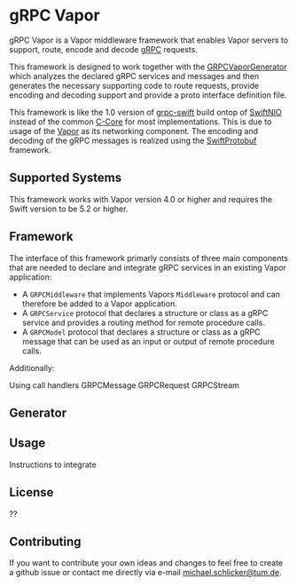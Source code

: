 # gRPC Vapor

gRPC Vapor is a Vapor middleware framework that enables Vapor servers to support, route, encode and decode  [gRPC](https://grpc.io) requests.

This framework is designed to work together with the [GRPCVaporGenerator]() which analyzes the declared gRPC services and messages and then generates the necessary supporting code to route requests, provide encoding and decoding support and provide a proto interface definition file.

This framework is like the 1.0 version of [grpc-swift](https://github.com/grpc/grpc-swift) build ontop of [SwiftNIO](https://github.com/apple/swift-nio) instead of the common [C-Core](https://github.com/grpc/grpc) for most implementations.
This is due to usage of the [Vapor](https://github.com/vapor/vapor) as its networking component.
The encoding and decoding of the gRPC messages is realized using the [SwiftProtobuf](https://github.com/apple/swift-protobuf) framework.

## Supported Systems
This framework works with Vapor version 4.0 or higher and requires the Swift version to be 5.2 or higher.

## Framework
The interface of this framework primarly consists of three main components that are needed to declare and integrate gRPC services in an existing Vapor application: 
- A `GRPCMiddleware` that implements Vapors `Middleware` protocol and can therefore be added to a Vapor application.
- A `GRPCService` protocol that declares a structure or class as a gRPC service and provides a routing method for remote procedure calls.
- A `GRPCModel` protocol that declares a structure or class as a gRPC message that can be used as an input or output of remote procedure calls.

Additionally:

Using call handlers
GRPCMessage
GRPCRequest
GRPCStream

## Generator


## Usage
Instructions to integrate 


## License
??

## Contributing
If you want to contribute your own ideas and changes to feel free to create a github issue or contact me directly via e-mail [michael.schlicker@tum.de](mailto:michael.schlicker@tum.de).
